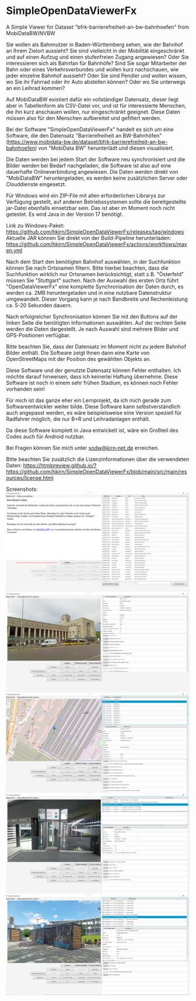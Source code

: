 # SimpleOpenDataViewerFx
A Simple Viewer for Dataset "bfrk-barrierefreiheit-an-bw-bahnhoefen" from MobiDataBW/NVBW

Sie wollen als Bahnnutzer ìn Baden-Württemberg sehen, wie der Bahnhof an Ihrem Zielort aussieht? Sie sind vielleicht in der Mobilität
eingeschränkt und auf einen Aufzug und einen stufenfreien Zugang angewiesen? Oder Sie interessieren sich als Bahnfan für Bahnhöfe? 
Sind Sie sogar Mitarbeiter der Bahn oder eines Verkehrsverbundes und wollen kurz nachschauen, wie jeder einzelne Bahnhof
aussieht? Oder Sie sind Pendler und wollen wissen, wo Sie ihr Fahrrad oder ihr Auto abstellen können? Oder wo Sie
unterwegs an ein Leihrad kommen?

Auf MobiDataBW existiert dafür ein vollständiger Datensatz, dieser liegt aber in Tabellenform als CSV-Datei vor, und ist 
für interessierte Menschen, die ihn kurz anschauen wollen, nur eingeschränkt geeignet. Diese Daten müssen also für den
Menschen aufbereitet und gefiltert werden.

Bei der Software "SimpleOpenDataViewerFx" handelt es sich um eine Software, die den Datensatz "Barrierefreiheit an BW-Bahnhöfen" 
(https://www.mobidata-bw.de/dataset/bfrk-barrierefreiheit-an-bw-bahnhoefen) von "MobiData BW" herunterlädt und diesen visualisiert.

Die Daten werden bei jedem Start der Software neu synchronisiert und die Bilder werden bei Bedarf nachgeladen, die Software ist also 
auf eine dauerhafte Onlineverbindung angewiesen. Die Daten werden direkt von "MobiDataBW" heruntergeladen, es werden keine zusätzlichen
Server oder Clouddienste eingesetzt.

Für Windows wird ein ZIP-File mit allen erforderlichen Librarys zur Verfügung gestellt, auf anderen Betriebssystemen sollte die
bereitgestellte jar-Datei ebenfalls einsetzbar sein. Das ist aber im Moment noch nicht getestet. Es wird Java in der Version 17 benötigt.

Link zu Windows-Paket: https://github.com/hkirn/SimpleOpenDataViewerFx/releases/tag/windows
Aktuelle JAR können Sie direkt von der Build-Pipeline herunterladen: https://github.com/hkirn/SimpleOpenDataViewerFx/actions/workflows/maven.yml

Nach dem Start den benötigten Bahnhof auswählen, in der Suchfunktion können Sie nach Ortsnamen filtern. Bitte hierbei beachten, dass
die Suchfunktion wirklich nur Ortsnamen berücksichtigt, statt z.B. "Österfeld" müssen Sie "Stuttgart" suchen.
Nach der Auswahl des ersten Orts führt "OpenDataViewerFx" eine komplette Synchronisation der Daten durch, es werden ca. 2MB heruntergeladen
und in eine nutzbare Datenstruktur umgewandelt. Dieser Vorgang kann je nach Bandbreite und Rechenleistung ca. 5-20 Sekunden dauern.

Nach erfolgreicher Synchronisation können Sie mit den Buttons auf der linken Seite die benötigten Informationen auswählen. Auf der rechten
Seite werden die Daten dargestellt. Je nach Auswahl sind mehrere Bilder und GPS-Positionen verfügbar.

Bitte beachten Sie, dass der Datensatz im Moment nicht zu jedem Bahnhof Bilder enthält. Die Software zeigt Ihnen dann eine Karte von
OpenStreetMaps mit der Position des gewählten Objekts an.

Diese Software und der genutzte Datensatz können Fehler enthalten. Ich möchte darauf hinweisen, dass ich keinerlei Haftung übernehme.
Diese Software ist noch in einem sehr frühen Stadium, es können noch Fehler vorhanden sein!

Für mich ist das ganze eher ein Lernprojekt, da ich mich gerade zum Softwareentwickler weiter bilde. Diese Software kann
selbstverständlich auch angepasst werden, es wäre beispielsweise eine Version speziell für Radfahrer möglich, die nur 
B+R und Leihradanlagen enthält.

Da diese Software komplett in Java entwickelt ist, wäre ein Großteil des Codes auch für Android nutzbar.

Bei Fragen können Sie mich unter sodw@kirn-net.de erreichen.

Bitte beachten Sie zusätzlich die Lizenzinformationen über die verwendeten Daten: 
https://htmlpreview.github.io/?https://github.com/hkirn/SimpleOpenDataViewerFx/blob/main/src/main/resources/license.html

Screenshots:
![ScreenShot Startscreen](Screenshots/startscreen.png)
![ScreenShot Bahnhof gewählt](Screenshots/bahnhofSelected.png)
![ScreenShot Bahnsteig gewählt](Screenshots/haltesteigSelected.png)
![ScreenShot Aufzug gewählt](Screenshots/aufzugSelected.png)
![ScreenShot B+R gewählt](Screenshots/BuRSelected.png)
